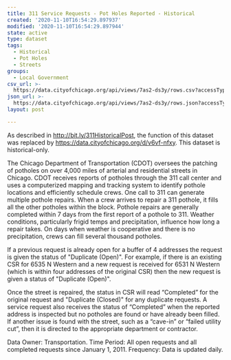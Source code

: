 ```yaml
---
title: 311 Service Requests - Pot Holes Reported - Historical
created: '2020-11-10T16:54:29.897937'
modified: '2020-11-10T16:54:29.897944'
state: active
type: dataset
tags:
  - Historical
  - Pot Holes
  - Streets
groups:
  - Local Government
csv_url: >-
  https://data.cityofchicago.org/api/views/7as2-ds3y/rows.csv?accessType=DOWNLOAD
json_url: >-
  https://data.cityofchicago.org/api/views/7as2-ds3y/rows.json?accessType=DOWNLOAD
layout: post

---
```

As described in http://bit.ly/311HistoricalPost, the function of this dataset was replaced by https://data.cityofchicago.org/d/v6vf-nfxy. This dataset is historical-only.

The Chicago Department of Transportation (CDOT) oversees the patching of potholes on over 4,000 miles of arterial and residential streets in Chicago. CDOT receives reports of potholes through the 311 call center and uses a computerized mapping and tracking system to identify pothole locations and efficiently schedule crews.  One call to 311 can generate multiple pothole repairs. When a crew arrives to repair a 311 pothole, it fills all the other potholes within the block.  Pothole repairs are generally completed within 7 days from the first report of a pothole to 311. Weather conditions, particularly frigid temps and precipitation, influence how long a repair takes.  On days when weather is cooperative and there is no precipitation, crews can fill several thousand potholes.  

If a previous request is already open for a buffer of 4 addresses the request is given the status of "Duplicate (Open)".  For example, if there is an existing CSR for 6535 N Western and a new request is received for 6531 N Western (which is within four addresses of the original CSR) then the new request is given a status of "Duplicate (Open)".

Once the street is repaired, the status in CSR will read “Completed” for the original request and "Duplicate (Closed)" for any duplicate requests.  A service request also receives the status of “Completed” when the reported address is inspected but no potholes are found or have already been filled.  If another issue is found with the street, such as a “cave-in” or “failed utility cut”, then it is directed to the appropriate department or contractor. 

Data Owner: Transportation. Time Period: All open requests and all completed requests since January 1, 2011. Frequency: Data is updated daily.
